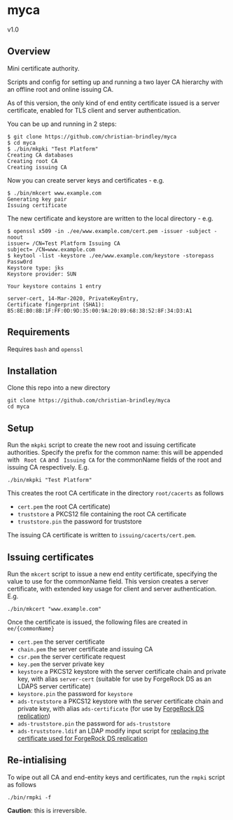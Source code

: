 # myca
v1.0

## Overview

Mini certificate authority.

Scripts and config for setting up and running a two layer CA hierarchy with an offline root and online issuing CA.

As of this version, the only kind of end entity certificate issued is a server certificate, enabled for TLS client and server authentication.

You can be up and running in 2 steps:

```
$ git clone https://github.com/christian-brindley/myca
$ cd myca
$ ./bin/mkpki "Test Platform"
Creating CA databases
Creating root CA
Creating issuing CA
```

Now you can create server keys and certificates - e.g.

```
$ ./bin/mkcert www.example.com
Generating key pair
Issuing certificate
```

The new certificate and keystore are written to the local directory - e.g.

```
$ openssl x509 -in ./ee/www.example.com/cert.pem -issuer -subject -noout
issuer= /CN=Test Platform Issuing CA
subject= /CN=www.example.com
$ keytool -list -keystore ./ee/www.example.com/keystore -storepass Passw0rd
Keystore type: jks
Keystore provider: SUN

Your keystore contains 1 entry

server-cert, 14-Mar-2020, PrivateKeyEntry, 
Certificate fingerprint (SHA1): B5:8E:B0:8B:1F:FF:0D:9D:35:00:9A:20:89:68:38:52:8F:34:D3:A1
```

## Requirements

Requires `bash` and `openssl`

## Installation

Clone this repo into a new directory

```
git clone https://github.com/christian-brindley/myca
cd myca
```

## Setup

Run the `mkpki` script to create the new root and issuing certificate authorities. Specify the prefix for the common name: this will be appended with ` Root CA` and ` Issuing CA` for the commonName fields of the root and issuing CA respectively. E.g.

```
./bin/mkpki "Test Platform"
```

This creates the root CA certificate in the directory `root/cacerts` as follows

- `cert.pem` the root CA certificate)
- `truststore` a PKCS12 file containing the root CA certificate
- `truststore.pin` the password for truststore

The issuing CA certificate is written to `issuing/cacerts/cert.pem`.

## Issuing certificates

Run the `mkcert` script to issue a new end entity certificate, specifying the value to use for the commonName field. This version creates a server certificate, with extended key usage for client and server authentication. E.g.

```
./bin/mkcert "www.example.com"
```

Once the certificate is issued, the following files are created in `ee/{commonName}`

- `cert.pem` the server certificate
- `chain.pem` the server certificate and issuing CA
- `csr.pem` the server certificate request
- `key.pem` the server private key
- `keystore` a PKCS12 keystore with the server certificate chain and private key, with alias `server-cert` (suitable for use by ForgeRock DS as an LDAPS server certificate)
- `keystore.pin` the password for `keystore`
- `ads-truststore` a PKCS12 keystore with the server certificate chain and private key, with alias `ads-certificate` (for use by [ForgeRock DS replication](https://backstage.forgerock.com/knowledge/kb/article/a33131480))
- `ads-truststore.pin` the password for `ads-truststore`
- `ads-truststore.ldif` an LDAP modify input script for [replacing the certificate used for ForgeRock DS replication](https://backstage.forgerock.com/knowledge/kb/article/a20516091)

## Re-intialising

To wipe out all CA and end-entity keys and certificates, run the `rmpki` script as follows

```
./bin/rmpki -f
```
**Caution**: this is irreversible. 

